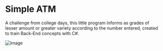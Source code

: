 # Simple ATM
A challenge from college days, this little program informs as grades of lesser amount or greater variety according to the number entered, created to train Back-End concepts with C#.

![image](https://user-images.githubusercontent.com/42698693/131784011-6ebe0ea4-1e22-4069-b520-2541caf66516.png)


